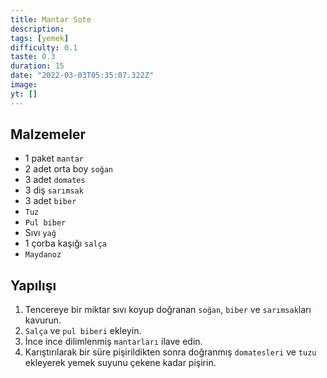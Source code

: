 ```yaml
---
title: Mantar Sote
description:
tags: [yemek]
difficulty: 0.1
taste: 0.3
duration: 15
date: "2022-03-03T05:35:07.322Z"
image:
yt: []
---
```


## Malzemeler

- 1 paket `mantar`
- 2 adet orta boy `soğan`
- 3 adet `domates`
- 3 diş `sarımsak`
- 3 adet `biber`
- `Tuz`
- `Pul biber`
- Sıvı `yağ`
- 1 çorba kaşığı `salça`
- `Maydanoz`

## Yapılışı

1. Tencereye bir miktar sıvı koyup doğranan `soğan`, `biber` ve `sarımsak`ları kavurun.
2. `Salça` ve `pul biberi` ekleyin.
3. İnce ince dilimlenmiş `mantarları` ilave edin.
4. Karıştırılarak bir süre pişirildikten sonra doğranmış `domatesleri` ve `tuzu` ekleyerek yemek suyunu çekene kadar pişirin.

